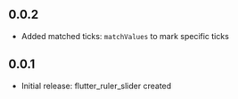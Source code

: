 ## 0.0.2

- Added matched ticks: `matchValues` to mark specific ticks

## 0.0.1

- Initial release: flutter_ruler_slider created


